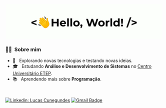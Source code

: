 <div align="center">
    <img src="./greetings.gif" align="center" height="" width="500" />
</div>

### <h3> 👨‍🦱 &nbsp;Sobre mim </h3>

- 🤔 &nbsp; Explorando novas tecnologias e testando novas ideias.
- 🎓 &nbsp; Estudando **Análise e Desenvolvimento de Sistemas** no <a href="https://etep.edu.br/">Centro Universitário ETEP</a>.
- 📚 &nbsp; Aprendendo mais sobre **Programação**.

<br/>

[![Linkedin: Lucas Cunegundes](https://img.shields.io/badge/-Lucas_Cunegundes-blue?style=flat-square&logo=Linkedin&logoColor=white&link=https://www.linkedin.com/in/lucas-cunegundes/)](https://www.linkedin.com/in/lucas-cunegundes/)
[![Gmail Badge](https://img.shields.io/badge/-lucascsantana6@gmail.com-b70106?style=flat-square&logo=Gmail&logoColor=white&link=mailto:lucascsantana6@gmail.com)](mailto:lucascsantana6@gmail.com)
